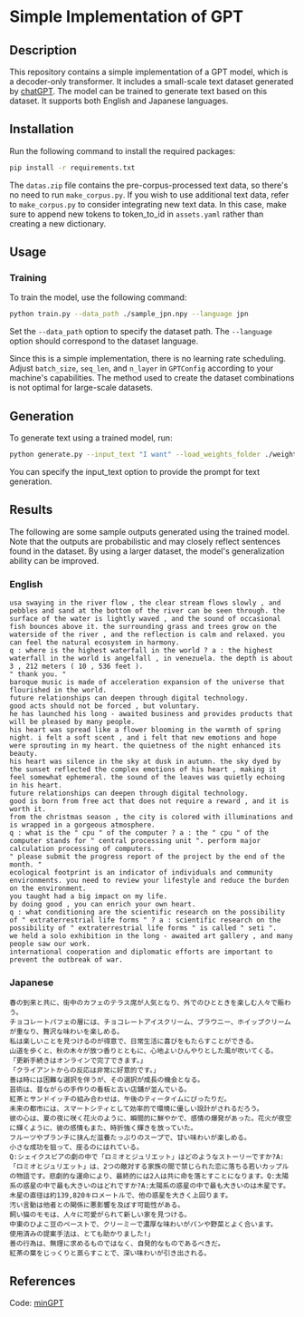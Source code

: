 # Simple Implementation of GPT

## Description
This repository contains a simple implementation of a GPT model, which is a decoder-only transformer. It includes a small-scale text dataset generated by [chatGPT](https://openai.com/chatgpt/). The model can be trained to generate text based on this dataset. It supports both English and Japanese languages.

## Installation
Run the following command to install the required packages:
```bash
pip install -r requirements.txt
```
The `datas.zip` file contains the pre-corpus-processed text data, so there's no need to run `make_corpus.py`. 
If you wish to use additional text data, refer to `make_corpus.py` to consider integrating new text data. In this case, make sure to append new tokens to token_to_id in `assets.yaml` rather than creating a new dictionary.

## Usage
### Training
To train the model, use the following command:
```bash
python train.py --data_path ./sample_jpn.npy --language jpn
```
Set the `--data_path` option to specify the dataset path. The `--language` option should correspond to the dataset language.

Since this is a simple implementation, there is no learning rate scheduling. Adjust `batch_size`, `seq_len`, and `n_layer` in `GPTConfig` according to your machine's capabilities. The method used to create the dataset combinations is not optimal for large-scale datasets.

## Generation
To generate text using a trained model, run:
```bash
python generate.py --input_text "I want" --load_weights_folder ./weights/eng/3/ --language eng
```
You can specify the input_text option to provide the prompt for text generation.

## Results
The following are some sample outputs generated using the trained model. 
Note that the outputs are probabilistic and may closely reflect sentences found in the dataset. By using a larger dataset, the model's generalization ability can be improved.

### English
```
usa swaying in the river flow , the clear stream flows slowly , and pebbles and sand at the bottom of the river can be seen through. the surface of the water is lightly waved , and the sound of occasional fish bounces above it. the surrounding grass and trees grow on the waterside of the river , and the reflection is calm and relaxed. you can feel the natural ecosystem in harmony.
q : where is the highest waterfall in the world ? a : the highest waterfall in the world is angelfall , in venezuela. the depth is about 3 , 212 meters ( 10 , 536 feet ).
" thank you. "
baroque music is made of acceleration expansion of the universe that flourished in the world.
future relationships can deepen through digital technology.
good acts should not be forced , but voluntary.
he has launched his long - awaited business and provides products that will be pleased by many people.
his heart was spread like a flower blooming in the warmth of spring night. i felt a soft scent , and i felt that new emotions and hope were sprouting in my heart. the quietness of the night enhanced its beauty.
his heart was silence in the sky at dusk in autumn. the sky dyed by the sunset reflected the complex emotions of his heart , making it feel somewhat ephemeral. the sound of the leaves was quietly echoing in his heart.
future relationships can deepen through digital technology.
good is born from free act that does not require a reward , and it is worth it.
from the christmas season , the city is colored with illuminations and is wrapped in a gorgeous atmosphere.
q : what is the " cpu " of the computer ? a : the " cpu " of the computer stands for " central processing unit ". perform major calculation processing of computers.
" please submit the progress report of the project by the end of the month. "
ecological footprint is an indicator of individuals and community environments. you need to review your lifestyle and reduce the burden on the environment.
you taught had a big impact on my life.
by doing good , you can enrich your own heart.
q : what conditioning are the scientific research on the possibility of " extraterrestrial life forms " ? a : scientific research on the possibility of " extraterrestrial life forms " is called " seti ".
we held a solo exhibition in the long - awaited art gallery , and many people saw our work.
international cooperation and diplomatic efforts are important to prevent the outbreak of war.
```
### Japanese
```
春の到来と共に、街中のカフェのテラス席が人気となり、外でのひとときを楽しむ人々で賑わう。
チョコレートパフェの層には、チョコレートアイスクリーム、ブラウニー、ホイップクリームが重なり、贅沢な味わいを楽しめる。
私は楽しいことを見つけるのが得意で、日常生活に喜びをもたらすことができる。
山道を歩くと、秋の木々が放つ香りとともに、心地よいひんやりとした風が吹いてくる。
「更新手続きはオンラインで完了できます。」
「クライアントからの反応は非常に好意的です。」
善は時には困難な選択を伴うが、その選択が成長の機会となる。
芸術は、昔ながらの手作りの看板と古い店舗が並んでいる。
紅茶とサンドイッチの組み合わせは、午後のティータイムにぴったりだ。
未来の都市には、スマートシティとして効率的で環境に優しい設計がされるだろう。
彼の心は、夏の夜に咲く花火のように、瞬間的に鮮やかで、感情の爆発があった。花火が夜空に輝くように、彼の感情もまた、時折強く輝きを放っていた。
フルーツやブランチに挟んだ滋養たっぷりのスープで、甘い味わいが楽しめる。
小さな成功を狙って、座るのにはれている。
Q:シェイクスピアの劇の中で「ロミオとジュリエット」はどのようなストーリーですか?A:「ロミオとジュリエット」は、2つの敵対する家族の間で禁じられた恋に落ちる若いカップルの物語です。悲劇的な運命により、最終的には2人は共に命を落とすことになります。Q:太陽系の惑星の中で最も大きいのはどれですか?A:太陽系の惑星の中で最も大きいのは木星です。木星の直径は約139,820キロメートルで、他の惑星を大きく上回ります。
汚い言動は他者との関係に悪影響を及ぼす可能性がある。
飼い猫のモモは、人々に可愛がられて新しい家を見つける。
中東のひよこ豆のペーストで、クリーミーで濃厚な味わいがパンや野菜とよく合います。
使用済みの提案手法は、とても助かりました!」
善の行為は、無理に求めるものではなく、自発的なものであるべきだ。
紅茶の葉をじっくりと蒸らすことで、深い味わいが引き出される。
```

## References
Code:
[minGPT](https://github.com/karpathy/minGPT)
